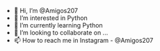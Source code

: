 - 👋 Hi, I’m @Amigos207
- 👀 I’m interested in Python
- 🌱 I’m currently learning Python
- 💞️ I’m looking to collaborate on ...
- 📫 How to reach me in Instagram - @Amigos207

<!---
Amigos207/Amigos207 is a ✨ special ✨ repository because its `README.md` (this file) appears on your GitHub profile.
You can click the Preview link to take a look at your changes.
--->
